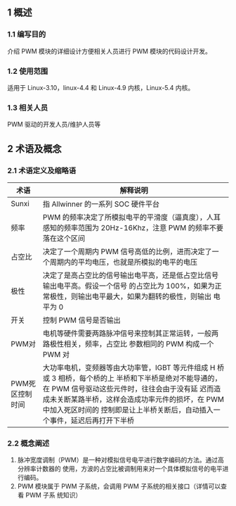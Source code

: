 ## 1 概述 

### 1.1 编写目的 

介绍 PWM 模块的详细设计方便相关人员进行 PWM 模块的代码设计开发。

###  1.2 使用范围 

适用于 Linux-3.10，linux-4.4 和 Linux-4.9 内核，Linux-5.4 内核。 

### 1.3 相关人员 

PWM 驱动的开发人员/维护人员等

## 2 术语及概念

### 2.1 术语定义及缩略语

| 术语            | 解释说明                                                     |
| --------------- | ------------------------------------------------------------ |
| Sunxi           | 指 Allwinner 的一系列 SOC 硬件平台                           |
| 频率            | PWM 的频率决定了所模拟电平的平滑度（逼真度），人耳感知的频率范围为 20Hz-16Khz，注意 PWM 的频率不要落在这个区间 |
| 占空比          | 决定了一个周期内 PWM 信号高低的比例，进而决定了一个周期内的平均电压，也就是所模拟的电平的电压 |
| 极性            | 决定了是高占空比的信号输出电平高，还是低占空比信号输出电平高。假设一个信号 的占空比为 100%，如果为正常极性，则输出电平最大，如果为翻转的极性，则输出 电平为 0 |
| 开关            | 控制 PWM 信号是否输出                                        |
| PWM对           | 电机等硬件需要两路脉冲信号来控制其正常运转，一般两路极性相关，频率，占空比 参数相同的 PWM 构成一个 PWM 对 |
| PWM死区控制时间 | 大功率电机，变频器等由大功率管，IGBT 等元件组成 H 桥或 3 相桥，每个桥的上 半桥和下半桥是绝对不能导通的，在 PWM 信号驱动这些元件时，往往会由于没有延 迟而造成未关断某路半桥，这样会造成功率元件的损坏，在 PWM 中加入死区时间的 控制即是让上半桥关断后，自动插入一个事件，延迟后再打开下半桥 |

### 2.2 概念阐述

1. 脉冲宽度调制（PWM）是一种对模拟信号电平进行数字编码的方法。通过高分辨率计数器的 使用，方波的占空比被调制用来对一个具体模拟信号的电平进行编码。
2. PWM 模块属于 PWM 子系统，会调用 PWM 子系统的相关接口（详情可以查看 PWM 子系 统知识）